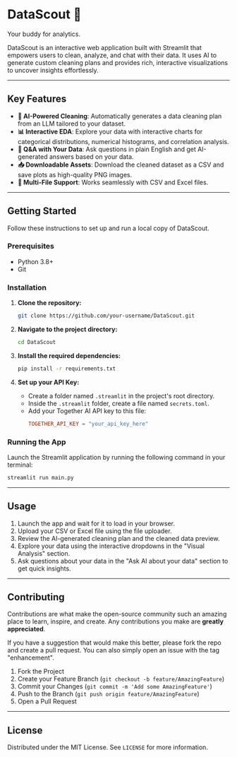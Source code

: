 # DataScout 🎯
Your buddy for analytics.

DataScout is an interactive web application built with Streamlit that empowers users to clean, analyze, and chat with their data. It uses AI to generate custom cleaning plans and provides rich, interactive visualizations to uncover insights effortlessly.

-----

## Key Features

  * **🤖 AI-Powered Cleaning**: Automatically generates a data cleaning plan from an LLM tailored to your dataset.
  * **📊 Interactive EDA**: Explore your data with interactive charts for categorical distributions, numerical histograms, and correlation analysis.
  * **💬 Q\&A with Your Data**: Ask questions in plain English and get AI-generated answers based on your data.
  * **📥 Downloadable Assets**: Download the cleaned dataset as a CSV and save plots as high-quality PNG images.
  * **📁 Multi-File Support**: Works seamlessly with CSV and Excel files.

-----

## Getting Started

Follow these instructions to set up and run a local copy of DataScout.

### Prerequisites

  * Python 3.8+
  * Git

### Installation

1.  **Clone the repository:**

    ```sh
    git clone https://github.com/your-username/DataScout.git
    ```

2.  **Navigate to the project directory:**

    ```sh
    cd DataScout
    ```

3.  **Install the required dependencies:**

    ```sh
    pip install -r requirements.txt
    ```

4.  **Set up your API Key:**

      * Create a folder named `.streamlit` in the project's root directory.
      * Inside the `.streamlit` folder, create a file named `secrets.toml`.
      * Add your Together AI API key to this file:
        ```toml
        TOGETHER_API_KEY = "your_api_key_here"
        ```

### Running the App

Launch the Streamlit application by running the following command in your terminal:

```sh
streamlit run main.py
```

-----

## Usage

1.  Launch the app and wait for it to load in your browser.
2.  Upload your CSV or Excel file using the file uploader.
3.  Review the AI-generated cleaning plan and the cleaned data preview.
4.  Explore your data using the interactive dropdowns in the "Visual Analysis" section.
5.  Ask questions about your data in the "Ask AI about your data" section to get quick insights.

-----

## Contributing

Contributions are what make the open-source community such an amazing place to learn, inspire, and create. Any contributions you make are **greatly appreciated**.

If you have a suggestion that would make this better, please fork the repo and create a pull request. You can also simply open an issue with the tag "enhancement".

1.  Fork the Project
2.  Create your Feature Branch (`git checkout -b feature/AmazingFeature`)
3.  Commit your Changes (`git commit -m 'Add some AmazingFeature'`)
4.  Push to the Branch (`git push origin feature/AmazingFeature`)
5.  Open a Pull Request

-----

## License

Distributed under the MIT License. See `LICENSE` for more information.
